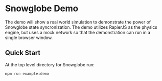 # Snowglobe Demo

The demo will show a real world simulation to demonstrate the power of Snowglobe state syncronization. The demo utilizes RapierJS as the physics engine, but uses a mock network
so that the demonstration can run in a single browser window.

## Quick Start

At the top level directory for Snowglobe run:

```
npm run example:demo
```
